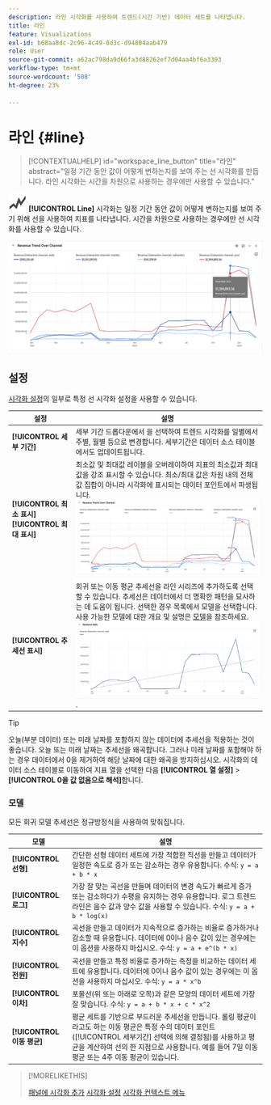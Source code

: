 ```yaml
---
description: 라인 시각화를 사용하여 트렌드(시간 기반) 데이터 세트를 나타냅니다.
title: 라인
feature: Visualizations
exl-id: b68aa8dc-2c96-4c49-8d3c-d94804aab479
role: User
source-git-commit: a62ac798da9d66fa3d88262ef7d04aa4bf6a3303
workflow-type: tm+mt
source-wordcount: '508'
ht-degree: 23%

---
```


# 라인 {#line}

<!-- markdownlint-disable MD034 -->

>[!CONTEXTUALHELP]
>id="workspace_line_button"
>title="라인"
>abstract="일정 기간 동안 값이 어떻게 변하는지를 보여 주는 선 시각화를 만듭니다. 라인 시각화는 시간을 차원으로 사용하는 경우에만 사용할 수 있습니다."

<!-- markdownlint-enable MD034 -->


![GraphTrend](/help/assets/icons/GraphTrend.svg) **[!UICONTROL Line]** 시각화는 일정 기간 동안 값이 어떻게 변하는지를 보여 주기 위해 선을 사용하여 지표를 나타냅니다. 시간을 차원으로 사용하는 경우에만 선 시각화를 사용할 수 있습니다.

<!--
>[!NOTE]
>
>The Line visualization soon feature [intelligent captions](/help/analysis-workspace/visualizations/intelligent-captions.md).

The Line visualization represents metrics using a line to show how values change over a period of time. A line chart can be used only when time is used as a dimension.
-->

![라인 시각화](assets/line-viz.png)


## 설정

[시각화 설정](freeform-analysis-visualizations.md#settings)의 일부로 특정 선 시각화 설정을 사용할 수 있습니다.

| 설정 | 설명 |
|---|---|
| **[!UICONTROL 세부 기간]** | 세부 기간 드롭다운에서 을 선택하여 트렌드 시각화를 일별에서 주별, 월별 등으로 변경합니다. 세부기간은 데이터 소스 테이블에서도 업데이트됩니다. |
| **[!UICONTROL 최소 표시]** <br/>**[!UICONTROL 최대 표시&#x200B;]** | 최소값 및 최대값 레이블을 오버레이하여 지표의 최소값과 최대값을 강조 표시할 수 있습니다. 최소/최대 값은 차원 내의 전체 값 집합이 아니라 시각화에 표시되는 데이터 포인트에서 파생됩니다.<br/>![최소값 및 최대값 레이블이 있는 오버레이입니다.](assets/min-max-labels.png) |
| **[!UICONTROL 추세선 표시]** | 회귀 또는 이동 평균 추세선을 라인 시리즈에 추가하도록 선택할 수 있습니다. 추세선은 데이터에서 더 명확한 패턴을 묘사하는 데 도움이 됩니다. 선택한 경우 목록에서 모델을 선택합니다. 사용 가능한 모델에 대한 개요 및 설명은 [모델](#models)을 참조하세요.<br/>![선형 추세선](assets/show-linear-trendline.png). |

>[!TIP]
>
>오늘(부분 데이터) 또는 미래 날짜를 포함하지 않는 데이터에 추세선을 적용하는 것이 좋습니다. 오늘 또는 미래 날짜는 추세선을 왜곡합니다. 그러나 미래 날짜를 포함해야 하는 경우 데이터에서 0을 제거하여 해당 날짜에 대한 왜곡을 방지하십시오. 시각화의 데이터 소스 테이블로 이동하여 지표 열을 선택한 다음 **[!UICONTROL 열 설정]** > **[!UICONTROL 0을 값 없음으로 해석]**&#x200B;합니다.



### 모델

모든 회귀 모델 추세선은 정규방정식을 사용하여 맞춰집니다.

| 모델 | 설명 |
| --- | --- |
| **[!UICONTROL 선형]** | 간단한 선형 데이터 세트에 가장 적합한 직선을 만들고 데이터가 일정한 속도로 증가 또는 감소하는 경우 유용합니다. 수식: `y = a + b * x` |
| **[!UICONTROL 로그]** | 가장 잘 맞는 곡선을 만들며 데이터의 변경 속도가 빠르게 증가 또는 감소하다가 수평을 유지하는 경우 유용합니다. 로그 트렌드 라인은 음수 값과 양수 값을 사용할 수 있습니다. 수식: `y = a + b * log(x)` |
| **[!UICONTROL 지수]** | 곡선을 만들고 데이터가 지속적으로 증가하는 비율로 증가하거나 감소할 때 유용합니다. 데이터에 0이나 음수 값이 있는 경우에는 이 옵션을 사용하지 마십시오. 수식: `y = a + e^(b * x)` |
| **[!UICONTROL 전원]** | 곡선을 만들고 특정 비율로 증가하는 측정을 비교하는 데이터 세트에 유용합니다. 데이터에 0이나 음수 값이 있는 경우에는 이 옵션을 사용하지 마십시오. 수식: `y = a * x^b` |
| **[!UICONTROL 이차]** | 포물선(위 또는 아래로 오목)과 같은 모양의 데이터 세트에 가장 잘 맞습니다. 수식: `y = a + b * x + c * x^2` |
| **[!UICONTROL 이동 평균]** | 평균 세트를 기반으로 부드러운 추세선을 만듭니다. 롤링 평균이라고도 하는 이동 평균은 특정 수의 데이터 포인트([!UICONTROL 세부기간] 선택에 의해 결정됨)를 사용하고 평균을 계산하여 선의 한 지점으로 사용합니다. 예를 들어 7일 이동 평균 또는 4주 이동 평균이 있습니다. |

>[!MORELIKETHIS]
>
>[패널에 시각화 추가](/help/analysis-workspace/visualizations/freeform-analysis-visualizations.md#add-visualizations-to-a-panel)
>[시각화 설정](/help/analysis-workspace/visualizations/freeform-analysis-visualizations.md#settings)
>[시각화 컨텍스트 메뉴](/help/analysis-workspace/visualizations/freeform-analysis-visualizations.md#context-menu)
>

